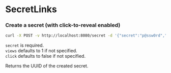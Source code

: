 # SecretLinks

### Create a secret (with click-to-reveal enabled)

```bash
curl -X POST -v http://localhost:8080/secret -d '{"secret":"p@ssw0rd","views":4,"click":true}'
```

`secret` is required.  
`views` defaults to 1 if not specified.  
`click` defaults to false if not specified.

Returns the UUID of the created secret.
